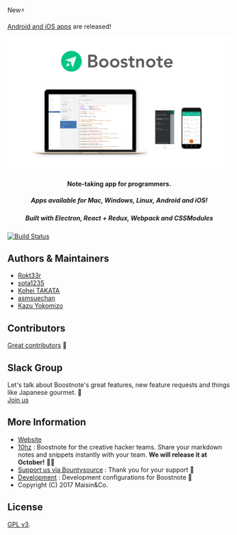 New:zap:

[Android and iOS apps](https://github.com/BoostIO/Boostnote-mobile) are released!

![Boostnote app screenshot](./resources/repository/top.png)

<h4 align="center">Note-taking app for programmers. </h4>
<h5 align="center">Apps available for Mac, Windows, Linux, Android and iOS!</h5>
<h5 align="center">Built with Electron, React + Redux, Webpack and CSSModules</h5>

[![Build Status](https://travis-ci.org/BoostIO/Boostnote.svg?branch=master)](https://travis-ci.org/BoostIO/Boostnote)

## Authors & Maintainers
- [Rokt33r](https://github.com/rokt33r)
- [sota1235](https://github.com/sota1235)
- [Kohei TAKATA](https://github.com/kohei-takata)
- [asmsuechan](https://github.com/asmsuechan)
- [Kazu Yokomizo](https://github.com/kazup01)

## Contributors
[Great contributors](https://github.com/BoostIO/Boostnote/graphs/contributors) :tada:

## Slack Group
Let's talk about Boostnote's great features, new feature requests and things like Japanese gourmet. 🍣 <br>
[Join us](https://join.slack.com/t/boostnote-group/shared_invite/enQtMjQ0MjYxNTMxNjY5LTI0NWFkZDEyYWYxYWE0YTMyYjI4NzA2YjBlNmFmOGVhNGFjY2I1MTNmZWJjYmMxYTdkM2VjNWNjYTFiYWQ3ZmQ)

## More Information
* [Website](https://boostnote.io)
* [10hz](https://boostnote.io/team/) : Boostnote for the creative hacker teams. Share your markdown notes and snippets instantly with your team. **We will release it at October!** 🏃💨
* [Support us via Bountysource](https://salt.bountysource.com/teams/boostnote) : Thank you for your support 🎉
* [Development](https://github.com/BoostIO/Boostnote/blob/master/docs/build.md) : Development configurations for Boostnote 🚀
* Copyright (C) 2017 Maisin&Co.

## License

[GPL v3](./LICENSE).
